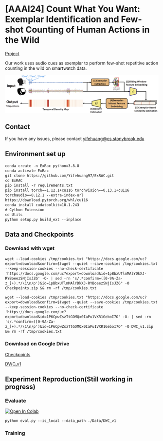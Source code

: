 # **[AAAI24] Count What You Want: Exemplar Identification and Few-shot Counting of Human Actions in the Wild**

[Project](https://yifehuang97.github.io/ExRAC.github.io/)

Our work uses audio cues as exemplar to perform few-shot repetitive action counting in the wild on smartwatch data.

![Teaser](./Img/teaser.jpg)

## Contact
If you have any issues, please contact yifehuang@cs.stonybrook.edu

## Environment set up
```
conda create -n ExRac python=3.8.8
conda activate ExRac
git clone https://github.com/Yifehuang97/ExRAC.git
cd ExRAC
pip install -r requirements.txt
pip install torch==1.12.1+cu116 torchvision==0.13.1+cu116 torchaudio==0.12.1 --extra-index-url https://download.pytorch.org/whl/cu116
conda install cudatoolkit=10.1.243
# Cython Extension
cd Utils
python setup.py build_ext --inplace
```

## Data and Checkpoints

### Download with wget
```
wget --load-cookies /tmp/cookies.txt "https://docs.google.com/uc?export=download&confirm=$(wget --quiet --save-cookies /tmp/cookies.txt --keep-session-cookies --no-check-certificate 'https://docs.google.com/uc?export=download&id=1pBbxUTlmMAlYDkXJ-RYBoeezSNjIsJZG' -O- | sed -rn 's/.*confirm=([0-9A-Za-z_]+).*/\1\n/p')&id=1pBbxUTlmMAlYDkXJ-RYBoeezSNjIsJZG" -O Checkpoints.zip && rm -rf /tmp/cookies.txt
```

```
wget --load-cookies /tmp/cookies.txt "https://docs.google.com/uc?export=download&confirm=$(wget --quiet --save-cookies /tmp/cookies.txt --keep-session-cookies --no-check-certificate 'https://docs.google.com/uc?export=download&id=1P6CpwZszTtGOMQx0IaPu1VXR1GeboI7O' -O- | sed -rn 's/.*confirm=([0-9A-Za-z_]+).*/\1\n/p')&id=1P6CpwZszTtGOMQx0IaPu1VXR1GeboI7O" -O DWC_v1.zip && rm -rf /tmp/cookies.txt
```

### Download on Google Drive

[Checkpoints](https://drive.google.com/file/d/1pBbxUTlmMAlYDkXJ-RYBoeezSNjIsJZG/view?usp=drive_link)

[DWC_v1](https://drive.google.com/file/d/1P6CpwZszTtGOMQx0IaPu1VXR1GeboI7O/view?usp=drive_link)


## Experiment Reproduction(Still working in progress)

### Evaluate

[![Open In Colab](https://colab.research.google.com/assets/colab-badge.svg)](https://colab.research.google.com/drive/1MYmKte_denL7bBffHE1T8S_NGfINauLG#scrollTo=WLQ5yeSIojfw)

```
python eval.py --is_local --data_path ./Data/DWC_v1
```

### Training
